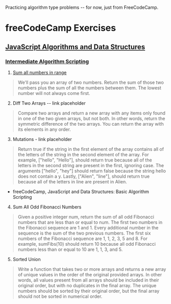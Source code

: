 Practicing algorithm type problems -- for now, just from FreeCodeCamp. 

# freeCodeCamp Exercises

## [JavaScript Algorithms and Data Structures](https://www.freecodecamp.org/learn/javascript-algorithms-and-data-structures)

### [Intermediate Algorithm Scripting](https://www.freecodecamp.org/learn/javascript-algorithms-and-data-structures/#intermediate-algorithm-scripting)

1. [Sum all numbers in range](https://github.com/kellyky/js_practice/blob/main/algo-practice.js/sum-all-in-range.js)
> We'll pass you an array of two numbers. Return the sum of those two numbers plus the sum of all the numbers between them. The lowest number will not always come first.

2. Diff Two Arrays -- link placeholder
> Compare two arrays and return a new array with any items only found in one of the two given arrays, but not both. In other words, return the symmetric difference of the two arrays. You can return the array with its elements in any order.

3. Mutations - link placeholder
> Return true if the string in the first element of the array contains all of the letters of the string in the second element of the array. For example, ["hello", "Hello"], should return true because all of the letters in the second string are present in the first, ignoring case. The arguments ["hello", "hey"] should return false because the string hello does not contain a y. Lastly, ["Alien", "line"], should return true because all of the letters in line are present in Alien.
- freeCodeCamp, JavaScript and Data Structures: Basic Algorithm Scripting

4. Sum All Odd Fibonacci Numbers
>Given a positive integer num, return the sum of all odd Fibonacci numbers that are less than or equal to num. The first two numbers in the Fibonacci sequence are 1 and 1. Every additional number in the sequence is the sum of the two previous numbers. The first six numbers of the Fibonacci sequence are 1, 1, 2, 3, 5 and 8. For example, sumFibs(10) should return 10 because all odd Fibonacci numbers less than or equal to 10 are 1, 1, 3, and 5.

5. Sorted Union
>Write a function that takes two or more arrays and returns a new array of unique values in the order of the original provided arrays. In other words, all values present from all arrays should be included in their original order, but with no duplicates in the final array. The unique numbers should be sorted by their original order, but the final array should not be sorted in numerical order.


